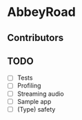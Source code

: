 AbbeyRoad
=========


Contributors
------------


TODO
----
- [ ] Tests
- [ ] Profiling
- [ ] Streaming audio
- [ ] Sample app
- [ ] \(Type\) safety